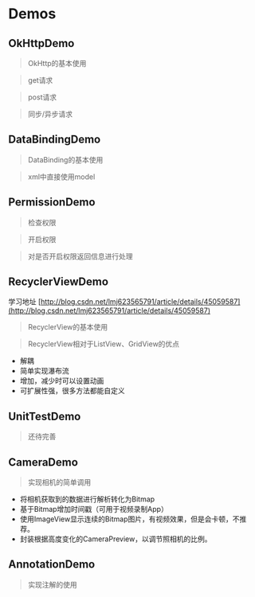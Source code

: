 # Demos #
## OkHttpDemo ##
> OkHttp的基本使用

> get请求

> post请求

> 同步/异步请求

## DataBindingDemo ##
> DataBinding的基本使用

> xml中直接使用model

## PermissionDemo ##
> 检查权限

> 开启权限

> 对是否开启权限返回信息进行处理

## RecyclerViewDemo ##
学习地址
[http://blog.csdn.net/lmj623565791/article/details/45059587](http://blog.csdn.net/lmj623565791/article/details/45059587)
> RecyclerView的基本使用

> RecyclerView相对于ListView、GridView的优点

- 解耦
- 简单实现瀑布流
- 增加，减少时可以设置动画
- 可扩展性强，很多方法都能自定义

## UnitTestDemo ##
> 还待完善

## CameraDemo ##
> 实现相机的简单调用

- 将相机获取到的数据进行解析转化为Bitmap
- 基于Bitmap增加时间戳（可用于视频录制App）
- 使用ImageView显示连续的Bitmap图片，有视频效果，但是会卡顿，不推荐。
- 封装根据高度变化的CameraPreview，以调节照相机的比例。

## AnnotationDemo

> 实现注解的使用